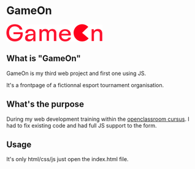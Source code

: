 # GameOn

[![Logo GameOn](Logo.png)](https://foxygene.github.io/GameOn/)

## What is "GameOn"

GameOn is my third web project and first one using JS.

It's a frontpage of a fictionnal esport tournament organisation.

## What's the purpose

During my web development training within the [openclassroom cursus](https://openclassrooms.com/en/paths/314-developpeur-front-end).
I had to fix existing code and had full JS support to the form.

## Usage

It's only html/css/js just open the index.html file.
